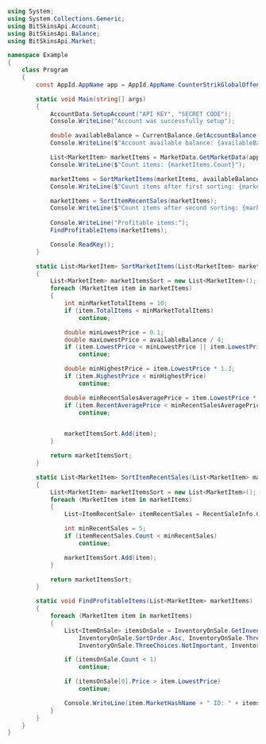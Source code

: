 ﻿```csharp
using System;
using System.Collections.Generic;
using BitSkinsApi.Account;
using BitSkinsApi.Balance;
using BitSkinsApi.Market;

namespace Example
{
    class Program
    {
        const AppId.AppName app = AppId.AppName.CounterStrikGlobalOffensive;

        static void Main(string[] args)
        {
            AccountData.SetupAccount("API KEY", "SECRET CODE");
            Console.WriteLine("Account was successfully setup");

            double availableBalance = CurrentBalance.GetAccountBalance().AvailableBalance;
            Console.WriteLine($"Account available balance: {availableBalance}");

            List<MarketItem> marketItems = MarketData.GetMarketData(app);
            Console.WriteLine($"Count items: {marketItems.Count}");

            marketItems = SortMarketItems(marketItems, availableBalance);
            Console.WriteLine($"Count items after first sorting: {marketItems.Count}");

            marketItems = SortItemRecentSales(marketItems);
            Console.WriteLine($"Count items after second sorting: {marketItems.Count}");
            
            Console.WriteLine("Profitable items:");
            FindProfitableItems(marketItems);

            Console.ReadKey();
        }

        static List<MarketItem> SortMarketItems(List<MarketItem> marketItems, double availableBalance)
        {
            List<MarketItem> marketItemsSort = new List<MarketItem>();
            foreach (MarketItem item in marketItems)
            {
                int minMarketTotalItems = 10;
                if (item.TotalItems < minMarketTotalItems)
                    continue;

                double minLowestPrice = 0.1;
                double maxLowestPrice = availableBalance / 4;
                if (item.LowestPrice < minLowestPrice || item.LowestPrice > maxLowestPrice)
                    continue;

                double minHighestPrice = item.LowestPrice * 1.3;
                if (item.HighestPrice < minHighestPrice)
                    continue;

                double minRecentSalesAveragePrice = item.LowestPrice * 1.3;
                if (item.RecentAveragePrice < minRecentSalesAveragePrice)
                    continue;


                marketItemsSort.Add(item);
            }

            return marketItemsSort;
        }

        static List<MarketItem> SortItemRecentSales(List<MarketItem> marketItems)
        {
            List<MarketItem> marketItemsSort = new List<MarketItem>();
            foreach (MarketItem item in marketItems)
            {
                List<ItemRecentSale> itemRecentSales = RecentSaleInfo.GetRecentSaleInfo(app, item.MarketHashName, 1);

                int minRecentSales = 5;
                if (itemRecentSales.Count < minRecentSales)
                    continue;

                marketItemsSort.Add(item);
            }

            return marketItemsSort;
        }

        static void FindProfitableItems(List<MarketItem> marketItems)
        {
            foreach (MarketItem item in marketItems)
            {
                List<ItemOnSale> itemsOnSale = InventoryOnSale.GetInventoryOnSale(app, 1, item.MarketHashName, 0, 0, InventoryOnSale.SortBy.Price, 
                    InventoryOnSale.SortOrder.Asc, InventoryOnSale.ThreeChoices.NotImportant, InventoryOnSale.ThreeChoices.NotImportant, 
                    InventoryOnSale.ThreeChoices.NotImportant, InventoryOnSale.ResultsPerPage.R30, InventoryOnSale.ThreeChoices.False);

                if (itemsOnSale.Count < 1)
                    continue;

                if (itemsOnSale[0].Price > item.LowestPrice)
                    continue;

                Console.WriteLine(item.MarketHashName + " ID: " + itemsOnSale[0].ItemId + " PRICE: " + itemsOnSale[0].Price);
            }
        }
    }
}
```